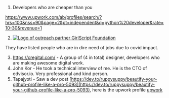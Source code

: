 1. Developers who are cheaper than you

https://www.upwork.com/ab/profiles/search/?hrs=100&nss=90&page=2&pt=independent&q=python%20developer&rate=10-30&revenue=1

2. [![Logo of outreach partner GirlScript Foundation](https://www.girlscript.tech/Scripts/images/logo/gs_new.png "GirlScript Foundation")](https://www.girlscript.tech/)

They have listed people who are in dire need of jobs due to covid impact.

3. https://cregital.com/ - A group of (4 in total) designer, developers who are making awesome digital work.
4. John Kor - He took a technical interview of me. He is the CTO of edvisor.io. Very professional and kind person.
5. Tapajyoti - Saw a dev post [https://dev.to/ruppysuppy/beautify-your-github-profile-like-a-pro-5093](https://dev.to/ruppysuppy/beautify-your-github-profile-like-a-pro-5093), here is the upwork profile [upwork](https://www.upwork.com/freelancers/~01c12e516ee1d35044)